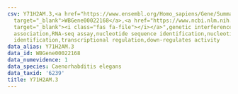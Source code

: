 ```yaml
---
csv: Y71H2AM.3,<a href="https://www.ensembl.org/Homo_sapiens/Gene/Summary?db=core;g=WBGene00022168"
  target="_blank">WBGene00022168</a>,<a href="https://www.ncbi.nlm.nih.gov/pubmed/27496166"
  target="_blank"><i class="fas fa-file"></i></a>",genetic interference,functional
  association,RNA-seq assay,nucleotide sequence identification,nucleotide sequence
  identification,transcriptional regulation,down-regulates activity
data_alias: Y71H2AM.3
data_id: WBGene00022168
data_numevidence: 1
data_species: Caenorhabditis elegans
data_taxid: '6239'
title: Y71H2AM.3
---
```

